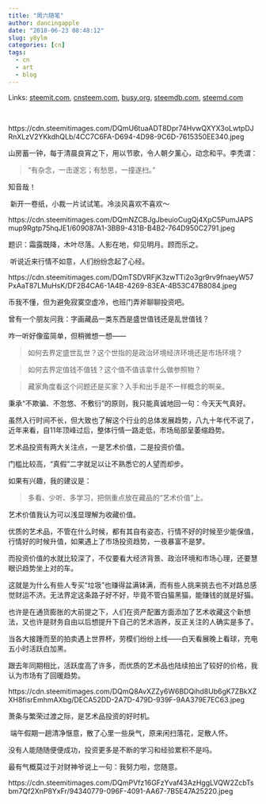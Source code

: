 ```yaml
---
title: "周六随笔"
author: dancingapple
date: "2018-06-23 08:48:12"
slug: y8ylm
categories: [cn]
tags: 
  - cn
  - art
  - blog
---
```


Links: [steemit.com](https://steemit.com/cn/@dancingapple/y8ylm), [cnsteem.com](https://cnsteem.com/cn/@dancingapple/y8ylm), [busy.org](https://busy.org/cn/@dancingapple/y8ylm), [steemdb.com](https://steemdb.com/cn/@dancingapple/y8ylm), [steemd.com](https://steemd.com/cn/@dancingapple/y8ylm)

<html>
<p><br></p>
<p>https://cdn.steemitimages.com/DQmU6tuaADT8Dpr74HvwQXYX3oLwtpDJRnXLzV2YKkdhQLb/4CC7C6FA-D694-4D98-9C6D-7615350EE340.jpeg</p>
<p>山房蓄一钟，每于清晨良宵之下，用以节歌，令人朝夕薰心，动念和平。李秃谓：</p>
<blockquote>“有杂念，一击遂忘；有愁思，一撞遂扫。”</blockquote>
<p>知音哉！</p>
<p>&nbsp;新开一卷纸，小裁一片试试笔。冷淡风喜欢不喜欢～</p>
<p>https://cdn.steemitimages.com/DQmNZCBJgJbeuioCugQj4XpC5PumJAPSmup9Rgtp75hqJE1/609087A1-3BB9-431B-B4B2-764D950C2791.jpeg</p>
<p>题识：霜露既降，木叶尽落。人影在地，仰见明月。顾而乐之。</p>
<p>&nbsp;听说近来行情不如意，人们纷纷念起了心经。</p>
<p>https://cdn.steemitimages.com/DQmTSDVRFjK3zwTTi2o3gr9rv9fnaeyW57PxAaT87LMuHsK/DF2B4CA6-1A4B-4269-83EA-4B53C47B8084.jpeg</p>
<p>币我不懂，但为避免寂寞空虚冷，也班门弄斧聊聊投资吧。</p>
<p>曾有一个朋友问我：字画藏品一类东西是盛世值钱还是乱世值钱？</p>
<p>咋一听好像蛮简单，但稍微想一想——</p>
<blockquote>如何去界定盛世乱世？这个世指的是政治环境经济环境还是市场环境？</blockquote>
<blockquote>如何去界定值钱不值钱？这个值不值该拿什么做参照物？</blockquote>
<blockquote>藏家角度看这个问题还是买家？入手和出手是不一样概念的啊亲。</blockquote>
<p>秉承“不欺骗、不忽悠、不敷衍”的原则，我只能真诚地回一句：今天天气真好。</p>
<p>虽然入行时间不长，但大致也了解这个行业的总体发展趋势，八九十年代不说了，近年来看，自11年顶峰过后，整体行情一路走低，市场局部呈萎缩趋势。</p>
<p>艺术品投资有两大关注点，一是艺术价值，二是投资价值。</p>
<p>门槛比较高，“真假”二字就足以让不熟悉它的人望而却步。</p>
<p>如果有兴趣，我的建议是：</p>
<blockquote>多看、少听、多学习，把侧重点放在藏品的“艺术价值”上。</blockquote>
<p>艺术价值我认为可以浅显理解为收藏价值。</p>
<p>优质的艺术品，不管在什么时候，都有其自有姿态，行情不好的时候至少能保值，行情好的时候升值，如果遇上了市场投资趋势，一夜暴富不是梦。</p>
<p>而投资价值的水就比较深了，不仅要看大经济背景、政治环境和市场心理，还要慧眼识趋势坐上对的车。</p>
<p>这就是为什么有些人专买“垃圾”也赚得盆满钵满，而有些人挑来挑去也不对路总感觉财运不济。无法界定这条路子好不好，毕竟不管白猫黑猫，能赚钱的就是好猫。</p>
<p>也许是在通货膨胀的大前提之下，人们在资产配置方面添加了艺术收藏这个新想法，又也许是财务自由以后想提升下自己的艺术涵养，反正关注的人确实是多了。</p>
<p>当各大接踵而至的拍卖遇上世界杯，劳模们纷纷上线——白天看展晚上看球，充电五小时活跃白加黑。</p>
<p>跟去年同期相比，活跃度高了许多，而优质的艺术品也陆续拍出了较好的价格，我认为市场有了回暖趋势。</p>
<p>https://cdn.steemitimages.com/DQmQ8AvXZZy6W6BDQihd8Ub6gK7ZBkXZXH8fisrEmhmAXbg/DECA52DD-2A7D-479D-939F-9AA379E7EC63.jpeg</p>
<p>萧条与繁荣过渡之际，是艺术品投资的好时机。</p>
<p>&nbsp;端午假期一趟清净惬意，散了心里一些戾气，原来闲扫落花，足散人怀。</p>
<p>没有人能随随便便成功，投资更多是不断的学习和经验累积不是吗。</p>
<p>最有气概莫过于对财神爷说上一句：我努力啦，您随意。</p>
<p>https://cdn.steemitimages.com/DQmPVfz16GFzYvaf43AzHggLVQW2ZcbTsbm7Qf2XnP8YxFr/94340779-096F-4091-AA67-7B5E47A25220.jpeg</p>
</html>
